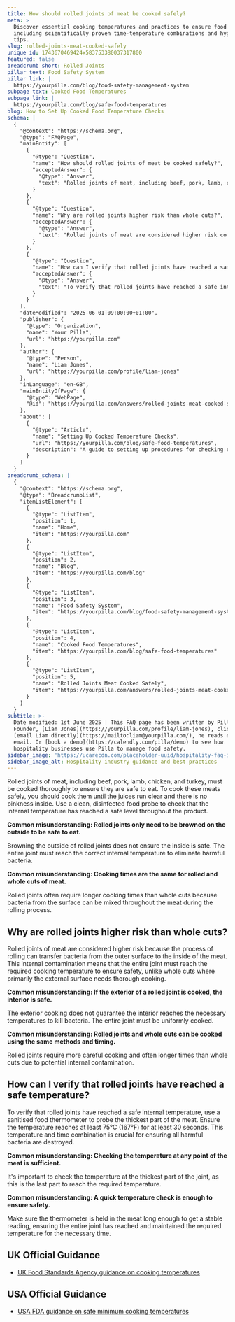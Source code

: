 ```yaml
---
title: How should rolled joints of meat be cooked safely?
meta: >
  Discover essential cooking temperatures and practices to ensure food safety,
  including scientifically proven time-temperature combinations and hygiene
  tips.
slug: rolled-joints-meat-cooked-safely
unique id: 1743670469424x583753380037317800
featured: false
breadcrumb short: Rolled Joints
pillar text: Food Safety System
pillar link: |
  https://yourpilla.com/blog/food-safety-management-system
subpage text: Cooked Food Temperatures
subpage link: |
  https://yourpilla.com/blog/safe-food-temperatures
blog: How to Set Up Cooked Food Temperature Checks
schema: |
  {
    "@context": "https://schema.org",
    "@type": "FAQPage",
    "mainEntity": [
      {
        "@type": "Question",
        "name": "How should rolled joints of meat be cooked safely?",
        "acceptedAnswer": {
          "@type": "Answer",
          "text": "Rolled joints of meat, including beef, pork, lamb, chicken, and turkey, should be thoroughly cooked to ensure safety. Here are the steps to cook these meats safely: (1) Cook the meat until the juices run clear and there is no pinkness inside. (2) Use a clean, disinfected food probe to verify that the internal temperature of the meat has reached a safe level throughout the product. Crucially, browning the outside alone does not ensure safety. The entire joint must reach the required internal temperature."
        }
      },
      {
        "@type": "Question",
        "name": "Why are rolled joints higher risk than whole cuts?",
        "acceptedAnswer": {
          "@type": "Answer",
          "text": "Rolled joints of meat are considered higher risk compared to whole cuts because the rolling process can transfer bacteria from the surface to the interior of the meat. This leads to internal contamination requiring that the entire joint reach the required cooking temperature to ensure safety. Unlike whole cuts, where primarily the external surface needs thorough cooking, rolled joints require uniform internal cooking."
        }
      },
      {
        "@type": "Question",
        "name": "How can I verify that rolled joints have reached a safe temperature?",
        "acceptedAnswer": {
          "@type": "Answer",
          "text": "To verify that rolled joints have reached a safe internal temperature, use a sanitised food thermometer to probe the thickest part of the meat. Ensure the internal temperature reaches at least 75°C (167°F) for at least 30 seconds. Checking the temperature in the thickest part ensures the last part to cook reaches the needed temperature. Adequate holding time at this temperature ensures all harmful bacteria are destroyed."
        }
      }
    ],
    "dateModified": "2025-06-01T09:00:00+01:00",
    "publisher": {
      "@type": "Organization",
      "name": "Your Pilla",
      "url": "https://yourpilla.com"
    },
    "author": {
      "@type": "Person",
      "name": "Liam Jones",
      "url": "https://yourpilla.com/profile/liam-jones"
    },
    "inLanguage": "en-GB",
    "mainEntityOfPage": {
      "@type": "WebPage",
      "@id": "https://yourpilla.com/answers/rolled-joints-meat-cooked-safely"
    },
    "about": [
      {
        "@type": "Article",
        "name": "Setting Up Cooked Temperature Checks",
        "url": "https://yourpilla.com/blog/safe-food-temperatures",
        "description": "A guide to setting up procedures for checking cooked food temperatures to ensure compliance with safety standards."
      }
    ]
  }
breadcrumb_schema: |
  {
    "@context": "https://schema.org",
    "@type": "BreadcrumbList",
    "itemListElement": [
      {
        "@type": "ListItem",
        "position": 1,
        "name": "Home",
        "item": "https://yourpilla.com"
      },
      {
        "@type": "ListItem",
        "position": 2,
        "name": "Blog",
        "item": "https://yourpilla.com/blog"
      },
      {
        "@type": "ListItem",
        "position": 3,
        "name": "Food Safety System",
        "item": "https://yourpilla.com/blog/food-safety-management-system"
      },
      {
        "@type": "ListItem",
        "position": 4,
        "name": "Cooked Food Temperatures",
        "item": "https://yourpilla.com/blog/safe-food-temperatures"
      },
      {
        "@type": "ListItem",
        "position": 5,
        "name": "Rolled Joints Meat Cooked Safely",
        "item": "https://yourpilla.com/answers/rolled-joints-meat-cooked-safely"
      }
    ]
  }
subtitle: >-
  Date modified: 1st June 2025 | This FAQ page has been written by Pilla
  Founder, [Liam Jones](https://yourpilla.com/profile/liam-jones), click to
  [email Liam directly](https://mailto:liam@yourpilla.com/), he reads every
  email. Or [book a demo](https://calendly.com/pilla/demo) to see how
  hospitality businesses use Pilla to manage food safety.
sidebar_image: 'https://ucarecdn.com/placeholder-uuid/hospitality-faq-image.jpg'
sidebar_image_alt: Hospitality industry guidance and best practices
---
```

Rolled joints of meat, including beef, pork, lamb, chicken, and turkey, must be cooked thoroughly to ensure they are safe to eat. To cook these meats safely, you should cook them until the juices run clear and there is no pinkness inside. Use a clean, disinfected food probe to check that the internal temperature has reached a safe level throughout the product.

**Common misunderstanding: Rolled joints only need to be browned on the outside to be safe to eat.**

Browning the outside of rolled joints does not ensure the inside is safe. The entire joint must reach the correct internal temperature to eliminate harmful bacteria.

**Common misunderstanding: Cooking times are the same for rolled and whole cuts of meat.**

Rolled joints often require longer cooking times than whole cuts because bacteria from the surface can be mixed throughout the meat during the rolling process.

## Why are rolled joints higher risk than whole cuts?

Rolled joints of meat are considered higher risk because the process of rolling can transfer bacteria from the outer surface to the inside of the meat. This internal contamination means that the entire joint must reach the required cooking temperature to ensure safety, unlike whole cuts where primarily the external surface needs thorough cooking.

**Common misunderstanding: If the exterior of a rolled joint is cooked, the interior is safe.**

The exterior cooking does not guarantee the interior reaches the necessary temperatures to kill bacteria. The entire joint must be uniformly cooked.

**Common misunderstanding: Rolled joints and whole cuts can be cooked using the same methods and timing.**

Rolled joints require more careful cooking and often longer times than whole cuts due to potential internal contamination.

## How can I verify that rolled joints have reached a safe temperature?

To verify that rolled joints have reached a safe internal temperature, use a sanitised food thermometer to probe the thickest part of the meat. Ensure the temperature reaches at least 75°C (167°F) for at least 30 seconds. This temperature and time combination is crucial for ensuring all harmful bacteria are destroyed.

**Common misunderstanding: Checking the temperature at any point of the meat is sufficient.**

It's important to check the temperature at the thickest part of the joint, as this is the last part to reach the required temperature.

**Common misunderstanding: A quick temperature check is enough to ensure safety.**

Make sure the thermometer is held in the meat long enough to get a stable reading, ensuring the entire joint has reached and maintained the required temperature for the necessary time.

## UK Official Guidance

-   [UK Food Standards Agency guidance on cooking temperatures](https://www.food.gov.uk/safety-hygiene/cooking-your-food)

## USA Official Guidance

-   [USA FDA guidance on safe minimum cooking temperatures](https://www.fda.gov/media/107000/download)
